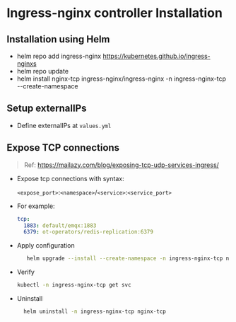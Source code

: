 # Ingress-nginx controller Installation

## Installation using Helm

- helm repo add ingress-nginx https://kubernetes.github.io/ingress-nginxs
- helm repo update
- helm install nginx-tcp ingress-nginx/ingress-nginx -n ingress-nginx-tcp --create-namespace

## Setup externalIPs

- Define externalIPs at `values.yml`

## Expose TCP connections

> Ref: <https://mailazy.com/blog/exposing-tcp-udp-services-ingress/>

- Expose tcp connections with syntax:

  `<expose_port>`:`<namespace>`/`<service>`:`<service_port>`

- For example:

  ```yaml
  tcp:
    1883: default/emqx:1883
    6379: ot-operators/redis-replication:6379
  ```

- Apply configuration

  ```bash
     helm upgrade --install --create-namespace -n ingress-nginx-tcp nginx-tcp ingress-nginx/ingress-nginx --values values.yml
  ```

- Verify

  ```bash
  kubectl -n ingress-nginx-tcp get svc
  ```

- Uninstall
  ```bash
    helm uninstall -n ingress-nginx-tcp nginx-tcp
  ```
